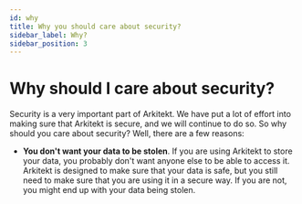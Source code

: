 ```yaml
---
id: why
title: Why you should care about security?
sidebar_label: Why?
sidebar_position: 3
---
```


# Why should I care about security?

Security is a very important part of Arkitekt. We have put a lot of effort into making sure that Arkitekt is secure, and we will continue to do so. So why should you care about security? Well, there are a few reasons:

- **You don't want your data to be stolen**. If you are using Arkitekt to store your data, you probably don't want anyone else to be able to access it. Arkitekt is designed to make sure that your data is safe, but you still need to make sure that you are using it in a secure way. If you are not, you might end up with your data being stolen.
